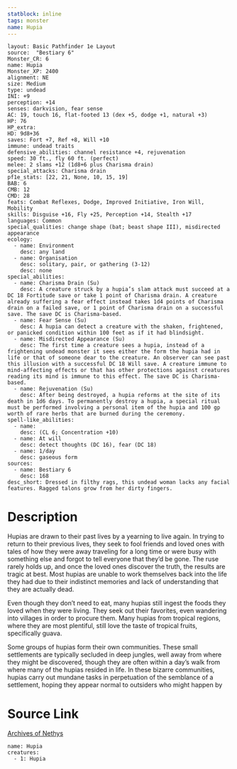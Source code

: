 ```yaml
---
statblock: inline
tags: monster
name: Hupia
---
```

```statblock
layout: Basic Pathfinder 1e Layout
source:  "Bestiary 6"
Monster_CR: 6
name: Hupia
Monster_XP: 2400
alignment: NE
size: Medium
type: undead
INI: +9
perception: +14
senses: darkvision, fear sense
AC: 19, touch 16, flat-footed 13 (dex +5, dodge +1, natural +3)
HP: 76
HP_extra: 
HD: 9d8+36
saves: Fort +7, Ref +8, Will +10
immune: undead traits
defensive_abilities: channel resistance +4, rejuvenation
speed: 30 ft., fly 60 ft. (perfect)
melee: 2 slams +12 (1d8+6 plus Charisma drain)
special_attacks: Charisma drain
pf1e_stats: [22, 21, None, 10, 15, 19]
BAB: 6
CMB: 12
CMD: 28
feats: Combat Reflexes, Dodge, Improved Initiative, Iron Will, Mobility
skills: Disguise +16, Fly +25, Perception +14, Stealth +17
languages: Common
special_qualities: change shape (bat; beast shape III), misdirected appearance
ecology:
  - name: Environment
    desc: any land
  - name: Organisation
    desc: solitary, pair, or gathering (3-12)
    desc: none
special_abilities:
  - name: Charisma Drain (Su)
    desc: A creature struck by a hupia’s slam attack must succeed at a DC 18 Fortitude save or take 1 point of Charisma drain. A creature already suffering a fear effect instead takes 1d4 points of Charisma drain on a failed save, or 1 point of Charisma drain on a successful save. The save DC is Charisma-based.
  - name: Fear Sense (Su)
    desc: A hupia can detect a creature with the shaken, frightened, or panicked condition within 100 feet as if it had blindsight.
  - name: Misdirected Appearance (Su)
    desc: The first time a creature sees a hupia, instead of a frightening undead monster it sees either the form the hupia had in life or that of someone dear to the creature. An observer can see past this illusion with a successful DC 18 Will save. A creature immune to mind-affecting effects or that has other protections against creatures reading its mind is immune to this effect. The save DC is Charisma-based.
  - name: Rejuvenation (Su)
    desc: After being destroyed, a hupia reforms at the site of its death in 1d6 days. To permanently destroy a hupia, a special ritual must be performed involving a personal item of the hupia and 100 gp worth of rare herbs that are burned during the ceremony.
spell-like_abilities:
  - name:
    desc: (CL 6; Concentration +10)
  - name: At will
    desc: detect thoughts (DC 16), fear (DC 18)
  - name: 1/day
    desc: gaseous form
sources:
  - name: Bestiary 6
    desc: 168
desc_short: Dressed in filthy rags, this undead woman lacks any facial features. Ragged talons grow from her dirty fingers.
```
# Description
Hupias are drawn to their past lives by a yearning to live again. In trying to return to their previous lives, they seek to fool friends and loved ones with tales of how they were away traveling for a long time or were busy with something else and forgot to tell everyone that they’d be gone. The ruse rarely holds up, and once the loved ones discover the truth, the results are tragic at best. Most hupias are unable to work themselves back into the life they had due to their indistinct memories and lack of understanding that they are actually dead. 

Even though they don’t need to eat, many hupias still ingest the foods they loved when they were living. They seek out their favorites, even wandering into villages in order to procure them. Many hupias from tropical regions, where they are most plentiful, still love the taste of tropical fruits, specifically guava. 

Some groups of hupias form their own communities. These small settlements are typically secluded in deep jungles, well away from where they might be discovered, though they are often within a day’s walk from where many of the hupias resided in life. In these bizarre communities, hupias carry out mundane tasks in perpetuation of the semblance of a settlement, hoping they appear normal to outsiders who might happen by
# Source Link
[Archives of Nethys](https://aonprd.com/MonsterDisplay.aspx?ItemName=Hupia)
```encounter-table
name: Hupia
creatures:
  - 1: Hupia
```
